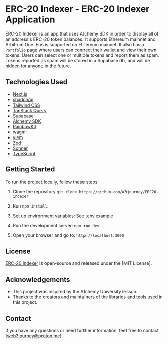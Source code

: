 # ERC-20 Indexer - ERC-20 Indexer Application

ERC-20 Indexer is an app that uses Alchemy SDK in order to display all of an address's ERC-20 token balances.
It supports Ethereum mainnet and Arbitrum One.
Ens is supported on Ethereum mainnet.
It also has a `Portfolio` page where users can connect their wallet and view their own tokens.
Users can select one or multiple tokens and report them as spam.
Tokens reported as spam will be stored in a Supabase db, and will be hidden for anyone in the future.

## Technologies Used

- [Next.js](https://nextjs.org/)
- [shadcn/ui](https://ui.shadcn.com/)
- [Tailwind CSS](https://tailwindcss.com/)
- [TanStack Query](https://tanstack.com/query/latest)
- [Supabase](https://supabase.com/)
- [Alchemy SDK](https://www.alchemy.com/sdk)
- [RainbowKit](https://www.rainbowkit.com/)
- [wagmi](https://wagmi.sh/)
- [viem](https://viem.sh/)
- [Zod](https://zod.dev/)
- [Sonner](https://sonner.emilkowal.ski/)
- [TypeScript](https://www.typescriptlang.org/)

## Getting Started

To run the project locally, follow these steps:

1. Clone the repository `git clone https://github.com/W3journey/ERC20-indexer`

2. Run `npm install`.

3. Set up environment variables: See .env.example

4. Run the development server: `npm run dev`

5. Open your browser and go to: `http://localhost:3000`

## License

[ERC-20 Indexer](https://github.com/W3journey/ERC20-indexer) is open-source and released under the [MIT License].

## Acknowledgements

- This project was inspired by the Alchemy University lesson.
- Thanks to the creators and maintainers of the libraries and tools used in this project.

## Contact

If you have any questions or need further information, feel free to contact [web3journey@proton.me].
